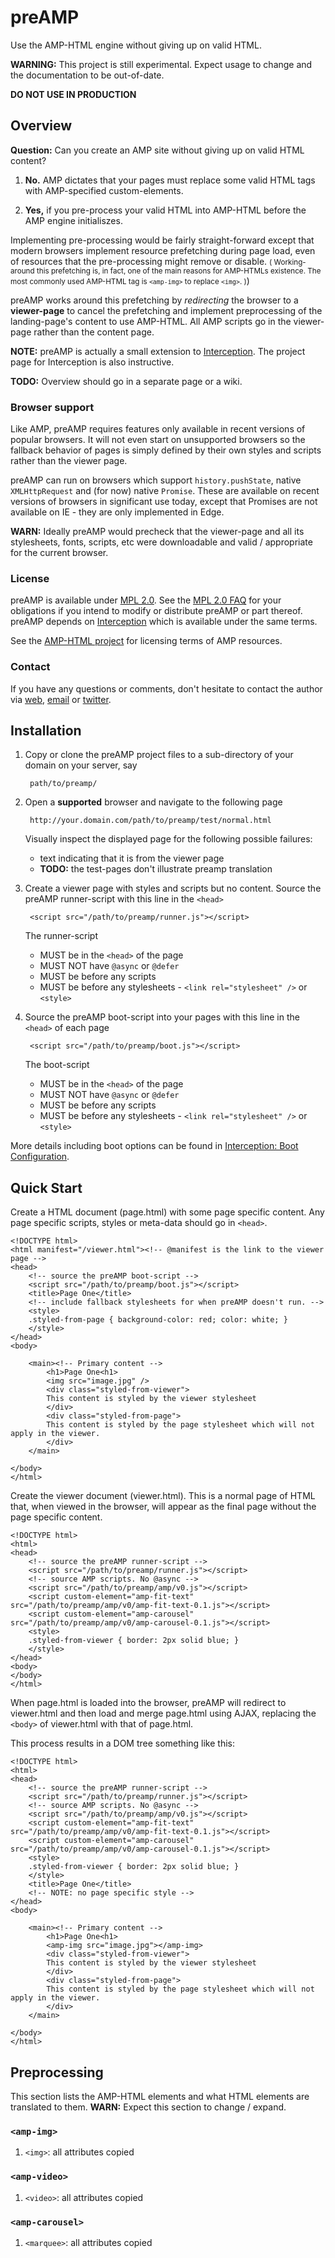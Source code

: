 preAMP
======

Use the AMP-HTML engine without giving up on valid HTML.

**WARNING:** This project is still experimental. 
Expect usage to change and the documentation to be out-of-date.

**DO NOT USE IN PRODUCTION**


Overview
--------

**Question:** Can you create an AMP site without giving up on valid HTML content?

1. **No.** AMP dictates that your pages must replace some valid HTML tags with AMP-specified custom-elements.

2. **Yes,** if you pre-process your valid HTML into AMP-HTML before the AMP engine initialiszes. 

Implementing pre-processing would be fairly straight-forward except that modern browsers implement resource prefetching during page load, even of resources that the pre-processing might remove or disable. <small>( Working-around this prefetching is, in fact, one of the main reasons for AMP-HTMLs existence. The most commonly used AMP-HTML tag is `<amp-img>` to replace `<img>`. )</small>) 

preAMP works around this prefetching by *redirecting* the browser to a **viewer-page** to cancel the prefetching and implement preprocessing of the landing-page's content to use AMP-HTML. All AMP scripts go in the viewer-page rather than the content page. 

**NOTE:** preAMP is actually a small extension to [Interception](https://github.com/meekostuff/interception). The project page for Interception is also instructive.

**TODO:** Overview should go in a separate page or a wiki.


### Browser support

Like AMP, preAMP requires features only available in recent versions of popular browsers. 
It will not even start on unsupported browsers 
so the fallback behavior of pages is simply defined by their own styles and scripts 
rather than the viewer page. 

preAMP can run on browsers which support `history.pushState`, native `XMLHttpRequest` and (for now) native `Promise`.
These are available on recent versions of browsers in significant use today,
except that Promises are not available on IE - they are only implemented in Edge.

**WARN:** Ideally preAMP would precheck that the viewer-page and all its stylesheets, fonts, scripts, etc were downloadable and valid / appropriate for the current browser. 


### License

preAMP is available under 
[MPL 2.0](http://www.mozilla.org/MPL/2.0/ "Mozilla Public License version 2.0").
See the [MPL 2.0 FAQ](http://www.mozilla.org/MPL/2.0/FAQ.html "Frequently Asked Questions")
for your obligations if you intend to modify or distribute preAMP or part thereof. 
preAMP depends on [Interception](https://github.com/meekostuff/interception)
which is available under the same terms.

See the [AMP-HTML project](https://github.com/ampproject/amphtml) 
for licensing terms of AMP resources.


### Contact

If you have any questions or comments, don't hesitate to contact the author via
[web](http://meekostuff.net/), [email](mailto:shogun70@gmail.com) or [twitter](http://twitter.com/meekostuff). 


Installation
------------

1. Copy or clone the preAMP project files to a sub-directory of your domain on your server, say 
	
		path/to/preamp/

2. Open a **supported** browser and navigate to the following page
	
		http://your.domain.com/path/to/preamp/test/normal.html
	
	Visually inspect the displayed page for the following possible failures:
	
	- text indicating that it is from the viewer page
	- **TODO:** the test-pages don't illustrate preamp translation
	
3. Create a viewer page with styles and scripts but no content.
Source the preAMP runner-script with this line in the `<head>`
	
		<script src="/path/to/preamp/runner.js"></script>
		
	The runner-script 
	- MUST be in the `<head>` of the page
	- MUST NOT have `@async` or `@defer`
	- MUST be before any scripts
	- MUST be before any stylesheets - `<link rel="stylesheet" />` or `<style>`

4. Source the preAMP boot-script into your pages with this line in the `<head>` of each page 
	
		<script src="/path/to/preamp/boot.js"></script>
		
	The boot-script 
	- MUST be in the `<head>` of the page
	- MUST NOT have `@async` or `@defer`
	- MUST be before any scripts
	- MUST be before any stylesheets - `<link rel="stylesheet" />` or `<style>`

More details including boot options can be found in 
[Interception: Boot Configuration](https://github.com/meekostuff/interception#boot-configuration).


Quick Start
-----------

Create a HTML document (page.html) with some page specific content. 
Any page specific scripts, styles or meta-data should go in `<head>`. 

    <!DOCTYPE html>
	<html manifest="/viewer.html"><!-- @manifest is the link to the viewer page -->
	<head>
		<!-- source the preAMP boot-script -->
		<script src="/path/to/preamp/boot.js"></script>
		<title>Page One</title>
		<!-- include fallback stylesheets for when preAMP doesn't run. -->
		<style>
		.styled-from-page { background-color: red; color: white; }
		</style>
	</head>
	<body>

		<main><!-- Primary content -->
			<h1>Page One<h1>
			<img src="image.jpg" />
			<div class="styled-from-viewer">
			This content is styled by the viewer stylesheet
			</div>	
			<div class="styled-from-page">
			This content is styled by the page stylesheet which will not apply in the viewer. 
			</div>	
		</main>
		
	</body>
	</html>
	
Create the viewer document (viewer.html).
This is a normal page of HTML that, when viewed in the browser,
will appear as the final page without the page specific content. 

	<!DOCTYPE html>
	<html>
	<head>
		<!-- source the preAMP runner-script -->
		<script src="/path/to/preamp/runner.js"></script>
		<!-- source AMP scripts. No @async -->
		<script src="/path/to/preamp/amp/v0.js"></script>
		<script custom-element="amp-fit-text" src="/path/to/preamp/amp/v0/amp-fit-text-0.1.js"></script>
		<script custom-element="amp-carousel" src="/path/to/preamp/amp/v0/amp-carousel-0.1.js"></script>
		<style>
		.styled-from-viewer { border: 2px solid blue; }
		</style>
	</head>
	<body>
	</body>
	</html>

When page.html is loaded into the browser, preAMP will redirect to viewer.html and then load and merge page.html using AJAX,
replacing the `<body>` of viewer.html with that of page.html.

This process results in a DOM tree something like this:

	<!DOCTYPE html>
	<html>
	<head>
		<!-- source the preAMP runner-script -->
		<script src="/path/to/preamp/runner.js"></script>
		<!-- source AMP scripts. No @async -->
		<script src="/path/to/preamp/amp/v0.js"></script>
		<script custom-element="amp-fit-text" src="/path/to/preamp/amp/v0/amp-fit-text-0.1.js"></script>
		<script custom-element="amp-carousel" src="/path/to/preamp/amp/v0/amp-carousel-0.1.js"></script>
		<style>
		.styled-from-viewer { border: 2px solid blue; }
		</style>
		<title>Page One</title>
		<!-- NOTE: no page specific style -->
	</head>
	<body>

		<main><!-- Primary content -->
			<h1>Page One<h1>
			<amp-img src="image.jpg"></amp-img>
			<div class="styled-from-viewer">
			This content is styled by the viewer stylesheet
			</div>	
			<div class="styled-from-page">
			This content is styled by the page stylesheet which will not apply in the viewer. 
			</div>	
		</main>

	</body>
	</html>


Preprocessing
-------------

This section lists the AMP-HTML elements and what HTML elements are translated to them.
**WARN:** Expect this section to change / expand.

### `<amp-img>`

1. `<img>`: all attributes copied


### `<amp-video>`

1. `<video>`: all attributes copied


### `<amp-carousel>`

1. `<marquee>`: all attributes copied


